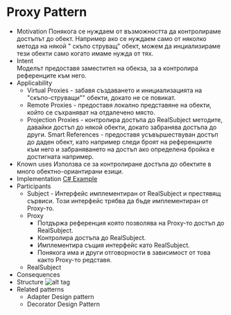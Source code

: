 # Proxy Pattern

  *   Motivation
        Понякога се нуждаем от възможността да контролираме достъпът до обект. Например ако се нуждаем само от няколко метода на някой " скъпо струващ" обект, можем да инциализираме тези обекти само когато имаме нужда от тях.
  *   Intent  	
        Моделът предоставя заместител на обекза, за а контролира референците към него.
  *   Applicability
        * Virtual Proxies - забавя създаването и инициализацията на "скъпо-струващи"" обекти, докато не се повикат.
        * Remote Proxies - предоставя локално представяне на обекти, който се съхраняват на отдалечено място.
        * Projection Proxies - контролира достъпа до RealSubject методите, давайки достъп до някой обекти, докато забранява достъпа до други.
         Smart References - предоставя усъвършествуван достъп до даден обект, като например следи броят на референциите към него и забраняването на достъп ако определена бройка е достигната например.
  *   Known uses
       Използва се за контролиране достъпа до обектите в много обектно-ориантирани езици.
  *   Implementation
      [C# Example](https://github.com/Rostech/TelerikAcademyHomeworks/tree/master/High-Quality%20Code/18.%20Creational%20Patterns/Homework/CreationalDesignPatterns/AbstractFactory)
  *   Participants
        * Subject - Интерфейс имплементиран от RealSubject и престявящ сървиси. Този интерфейс трябва да бъде имплементиран от Proxy-то.
        * Proxy
            * Потдържа референция която позволява на Proxy-то достъп до RealSubject.
            * Контролира достъпа до RealSubject.
            * Имплементира същия интерфейс като RealSubject.
            * Понякога има и други отговорности в зависимост от това както Proxy-то редставя.
        * RealSubject
  *   Consequences
  *   Structure
      ![alt tag](http://www.oodesign.com/images/design_patterns/structural/proxy-design-pattern-implementation-uml-class-diagram.png)
  *   Related patterns
        * Adapter Design pattern
        * Decorator Design Pattern
